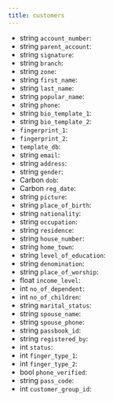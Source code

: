 ```yaml
---
title: customers  
---
```


- <span class="type">string</span>  <span class="v-identifier">`account_number`</span>:
- <span class="type">string</span>  <span class="v-identifier">`parent_account`</span>:
- <span class="type">string</span>  <span class="v-identifier">`signature`</span>:
- <span class="type">string</span>  <span class="v-identifier">`branch`</span>:
- <span class="type">string</span>  <span class="v-identifier">`zone`</span>:
- <span class="type">string</span>  <span class="v-identifier">`first_name`</span>:
- <span class="type">string</span>  <span class="v-identifier">`last_name`</span>:
- <span class="type">string</span>  <span class="v-identifier">`popular_name`</span>:
- <span class="type">string</span>  <span class="v-identifier">`phone`</span>:
- <span class="type">string</span>  <span class="v-identifier">`bio_template_1`</span>:
- <span class="type">string</span>  <span class="v-identifier">`bio_template_2`</span>:
- <span class="type"></span>  <span class="v-identifier">`fingerprint_1`</span>:
- <span class="type"></span>  <span class="v-identifier">`fingerprint_2`</span>:
- <span class="type"></span>  <span class="v-identifier">`template_db`</span>:
- <span class="type">string</span>  <span class="v-identifier">`email`</span>:
- <span class="type">string</span>  <span class="v-identifier">`address`</span>:
- <span class="type">string</span>  <span class="v-identifier">`gender`</span>:
- <span class="type">Carbon</span>  <span class="v-identifier">`dob`</span>:
- <span class="type">Carbon</span>  <span class="v-identifier">`reg_date`</span>:
- <span class="type">string</span>  <span class="v-identifier">`picture`</span>:
- <span class="type">string</span>  <span class="v-identifier">`place_of_birth`</span>:
- <span class="type">string</span>  <span class="v-identifier">`nationality`</span>:
- <span class="type">string</span>  <span class="v-identifier">`occupation`</span>:
- <span class="type">string</span>  <span class="v-identifier">`residence`</span>:
- <span class="type">string</span>  <span class="v-identifier">`house_number`</span>:
- <span class="type">string</span>  <span class="v-identifier">`home_town`</span>:
- <span class="type">string</span>  <span class="v-identifier">`level_of_education`</span>:
- <span class="type">string</span>  <span class="v-identifier">`denomination`</span>:
- <span class="type">string</span>  <span class="v-identifier">`place_of_worship`</span>:
- <span class="type">float</span>  <span class="v-identifier">`income_level`</span>:
- <span class="type">int</span>  <span class="v-identifier">`no_of_dependent`</span>:
- <span class="type">int</span>  <span class="v-identifier">`no_of_children`</span>:
- <span class="type">string</span>  <span class="v-identifier">`marital_status`</span>:
- <span class="type">string</span>  <span class="v-identifier">`spouse_name`</span>:
- <span class="type">string</span>  <span class="v-identifier">`spouse_phone`</span>:
- <span class="type">string</span>  <span class="v-identifier">`passbook_id`</span>:
- <span class="type">string</span>  <span class="v-identifier">`registered_by`</span>:
- <span class="type">int</span>  <span class="v-identifier">`status`</span>:
- <span class="type">int</span>  <span class="v-identifier">`finger_type_1`</span>:
- <span class="type">int</span>  <span class="v-identifier">`finger_type_2`</span>:
- <span class="type">bool</span>  <span class="v-identifier">`phone_verified`</span>:
- <span class="type">string</span>  <span class="v-identifier">`pass_code`</span>:
- <span class="type">int</span>  <span class="v-identifier">`customer_group_id`</span>:
